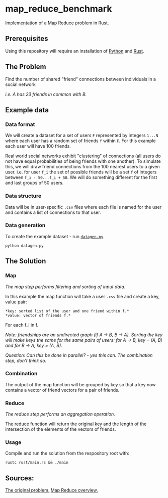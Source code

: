 # map_reduce_benchmark

Implementation of a Map Reduce problem in Rust.

## Prerequisites

Using this repository will require an installation of [Python](https://www.python.org/downloads/) and [Rust](https://www.rust-lang.org/tools/install).

## The Problem

Find the number of shared "friend" connections between individuals in a social network 

*i.e. A has 23 friends in common with B.*

## Example data

### Data format

We will create a dataset for a set of users `F` represented by integers `1...N` where each user has a random set of friends `f` within `F`. For this example each user will have 100 friends.

Real world social networks exhibit "clustering" of connections (all users do not have equal probabilities of being friends with one another). To simulate this, we will draw friend connections from the 100 nearest users to a given user. i.e. for user `f_i` the set of possible friends will be a set `f` of integers between `f_i - 50...f_i + 50`. We will do something different for the first and last groups of 50 users.

### Data structure

Data will be in user-specific `.csv` files where each file is named for the user and contains a list of connections to that user.

### Data generation

To create the example dataset - run [`datagen.py`](https://github.com/hamishgibbs/map_reduce_benchmark/blob/main/datagen.py).

```shell
python datagen.py
```

## The Solution

### Map

*The map step performs filtering and sorting of input data.*

In this example the map function will take a user `.csv` file and create a key, value pair:

    *key: sorted list of the user and one friend within f.*  
    *value: vector of friends f.*  

For each f_i in f.

*Note: friendships are an undirected graph (if A -> B, B -> A). Sorting the key will make keys the same for the same pairs of users: for A -> B, key = (A, B) and for B -> A, key = (A, B).*

*Question: Can this be done in parallel? - yes this can. The combination step, don't think so.*

### Combination

The output of the map function will be grouped by key so that a key now contains a vector of friend vectors for a pair of friends.

### Reduce

*The reduce step performs an aggregation operation.*

The reduce function will return the original key and the length of the intersection of the elements of the vectors of friends.

### Usage

Compile and run the solution from the respository root with:

```shell
rustc rust/main.rs && ./main
```

## Sources:

[The original problem.](https://stackoverflow.com/questions/12375761/good-mapreduce-examples)
[Map Reduce overview.](https://en.wikipedia.org/wiki/MapReduce)
